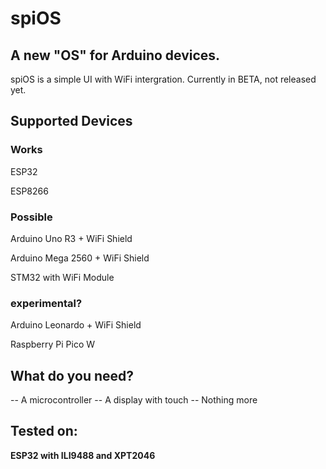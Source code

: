 # spiOS
## A new "OS" for Arduino devices.
spiOS is a simple UI with WiFi intergration.
Currently in BETA, not released yet.
## Supported Devices 
### Works
ESP32 

ESP8266
### Possible
Arduino Uno R3 + WiFi Shield 

Arduino Mega 2560 + WiFi Shield

STM32 with WiFi Module
### experimental?
Arduino Leonardo + WiFi Shield

Raspberry Pi Pico W
## What do you need?
-- A microcontroller
-- A display with touch
-- Nothing more
## Tested on:
**ESP32 with ILI9488 and XPT2046**
